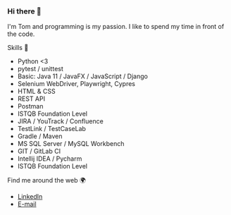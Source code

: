 ### Hi there 👋
I'm Tom and programming is my passion. I like to spend my time in front of the code.

Skills 🧠
- Python <3
- pytest / unittest
- Basic: Java 11 / JavaFX / JavaScript / Django
- Selenium WebDriver, Playwright, Cypres
- HTML & CSS
- REST API
- Postman
- ISTQB Foundation Level
- JIRA / YouTrack / Confluence
- TestLink / TestCaseLab
- Gradle / Maven
- MS SQL Server / MySQL Workbench
- GIT / GitLab CI
- Intellij IDEA / Pycharm
- ISTQB Foundation Level

Find me around the web 🌍
- <a href="https://www.linkedin.com/in/tomasz-siudak-339103139/">LinkedIn</a> 
- <a href="mailto:tomaszsiudak00@gmail.com">E-mail</a>


<!--
**tomaszsiudakrep/tomaszsiudakrep** is a ✨ _special_ ✨ repository because its `README.md` (this file) appears on your GitHub profile.

- 📫 How to reach me: ...
- 😄 Pronouns: ...
- ⚡ Fun fact: ...
-->
